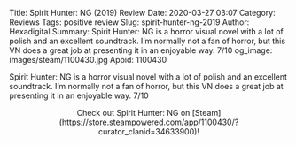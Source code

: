 Title: Spirit Hunter: NG (2019) Review
Date: 2020-03-27 03:07
Category: Reviews
Tags: positive review
Slug: spirit-hunter-ng-2019
Author: Hexadigital
Summary: Spirit Hunter: NG is a horror visual novel with a lot of polish and an excellent soundtrack. I’m normally not a fan of horror, but this VN does a great job at presenting it in an enjoyable way. 7/10
og_image: images/steam/1100430.jpg
Appid: 1100430

Spirit Hunter: NG is a horror visual novel with a lot of polish and an excellent soundtrack. I’m normally not a fan of horror, but this VN does a great job at presenting it in an enjoyable way. 7/10

<center>Check out Spirit Hunter: NG on [Steam](https://store.steampowered.com/app/1100430/?curator_clanid=34633900)!</center>
